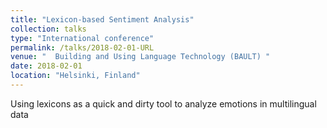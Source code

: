 ```yaml
---
title: "Lexicon-based Sentiment Analysis"
collection: talks
type: "International conference"
permalink: /talks/2018-02-01-URL
venue: "  Building and Using Language Technology (BAULT) "
date: 2018-02-01
location: "Helsinki, Finland"
---
```


Using lexicons as a quick and dirty tool to analyze emotions in multilingual data
